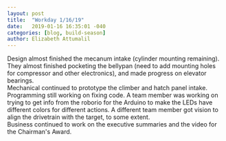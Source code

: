 ```yaml
---
layout: post
title:  "Workday 1/16/19"
date:   2019-01-16 16:35:01 -040
categories: [blog, build-season]
author: Elizabeth Attumalil
---
```

Design almost finished the mecanum intake (cylinder mounting remaining). They almost finished pocketing the bellypan (need to add mounting holes for compressor and other electronics), and made progress on elevator bearings.  
Mechanical continued to prototype the climber and hatch panel intake.  
Programming still working on fixing code. A team member was working on trying to get info from the roborio for the Arduino to make the LEDs have different colors for different actions. A different team member got vision to align the drivetrain with the target, to some extent.  
Business continued to work on the executive summaries and the video for the Chairman's Award.

